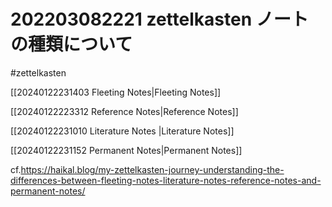 # 202203082221 zettelkasten ノートの種類について

#zettelkasten


[[20240122231403 Fleeting Notes|Fleeting Notes]]

[[20240122223312 Reference Notes|Reference Notes]]

[[20240122231010 Literature Notes |Literature Notes]]

[[20240122231152 Permanent Notes|Permanent Notes]]


cf.<https://haikal.blog/my-zettelkasten-journey-understanding-the-differences-between-fleeting-notes-literature-notes-reference-notes-and-permanent-notes/>
